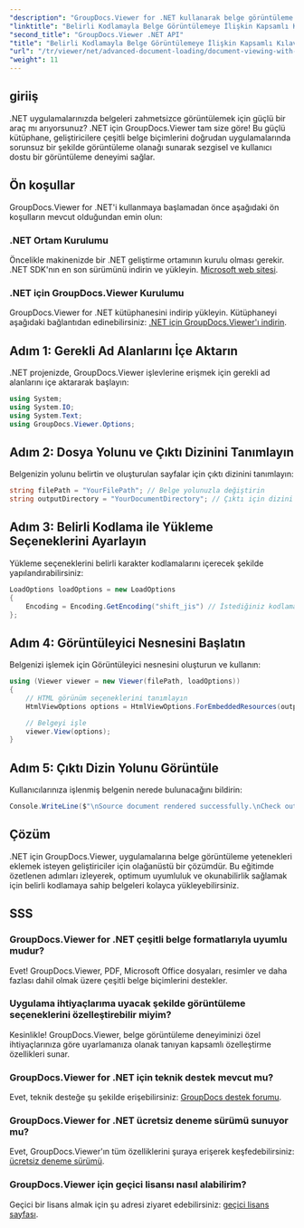 ```yaml
---
"description": "GroupDocs.Viewer for .NET kullanarak belge görüntüleme özelliklerini .NET uygulamalarınıza nasıl entegre edeceğinizi keşfedin. Bu ayrıntılı kılavuz, çeşitli belge biçimlerinin kurulumunu, ayarlarını ve işlenmesini adım adım açıklar."
"linktitle": "Belirli Kodlamayla Belge Görüntülemeye İlişkin Kapsamlı Kılavuz"
"second_title": "GroupDocs.Viewer .NET API"
"title": "Belirli Kodlamayla Belge Görüntülemeye İlişkin Kapsamlı Kılavuz"
"url": "/tr/viewer/net/advanced-document-loading/document-viewing-with-specific-encoding/"
"weight": 11
---
```


## giriiş

.NET uygulamalarınızda belgeleri zahmetsizce görüntülemek için güçlü bir araç mı arıyorsunuz? .NET için GroupDocs.Viewer tam size göre! Bu güçlü kütüphane, geliştiricilere çeşitli belge biçimlerini doğrudan uygulamalarında sorunsuz bir şekilde görüntüleme olanağı sunarak sezgisel ve kullanıcı dostu bir görüntüleme deneyimi sağlar.

## Ön koşullar

GroupDocs.Viewer for .NET'i kullanmaya başlamadan önce aşağıdaki ön koşulların mevcut olduğundan emin olun:

### .NET Ortam Kurulumu

Öncelikle makinenizde bir .NET geliştirme ortamının kurulu olması gerekir. .NET SDK'nın en son sürümünü indirin ve yükleyin. [Microsoft web sitesi](https://dotnet.microsoft.com/download).

### .NET için GroupDocs.Viewer Kurulumu

GroupDocs.Viewer for .NET kütüphanesini indirip yükleyin. Kütüphaneyi aşağıdaki bağlantıdan edinebilirsiniz: [.NET için GroupDocs.Viewer'ı indirin](https://releases.groupdocs.com/viewer/net/).

## Adım 1: Gerekli Ad Alanlarını İçe Aktarın

.NET projenizde, GroupDocs.Viewer işlevlerine erişmek için gerekli ad alanlarını içe aktararak başlayın:

```csharp
using System;
using System.IO;
using System.Text;
using GroupDocs.Viewer.Options;
```

## Adım 2: Dosya Yolunu ve Çıktı Dizinini Tanımlayın

Belgenizin yolunu belirtin ve oluşturulan sayfalar için çıktı dizinini tanımlayın:

```csharp
string filePath = "YourFilePath"; // Belge yolunuzla değiştirin
string outputDirectory = "YourDocumentDirectory"; // Çıktı için dizini belirtin
```

## Adım 3: Belirli Kodlama ile Yükleme Seçeneklerini Ayarlayın

Yükleme seçeneklerini belirli karakter kodlamalarını içerecek şekilde yapılandırabilirsiniz:

```csharp
LoadOptions loadOptions = new LoadOptions
{
    Encoding = Encoding.GetEncoding("shift_jis") // İstediğiniz kodlamayı belirtin
};
```

## Adım 4: Görüntüleyici Nesnesini Başlatın

Belgenizi işlemek için Görüntüleyici nesnesini oluşturun ve kullanın:

```csharp
using (Viewer viewer = new Viewer(filePath, loadOptions))
{
    // HTML görünüm seçeneklerini tanımlayın
    HtmlViewOptions options = HtmlViewOptions.ForEmbeddedResources(outputDirectory + "/page-{0}.html");

    // Belgeyi işle
    viewer.View(options);
}
```

## Adım 5: Çıktı Dizin Yolunu Görüntüle

Kullanıcılarınıza işlenmiş belgenin nerede bulunacağını bildirin:

```csharp
Console.WriteLine($"\nSource document rendered successfully.\nCheck output in {outputDirectory}.");
```

## Çözüm

.NET için GroupDocs.Viewer, uygulamalarına belge görüntüleme yetenekleri eklemek isteyen geliştiriciler için olağanüstü bir çözümdür. Bu eğitimde özetlenen adımları izleyerek, optimum uyumluluk ve okunabilirlik sağlamak için belirli kodlamaya sahip belgeleri kolayca yükleyebilirsiniz.

## SSS

### GroupDocs.Viewer for .NET çeşitli belge formatlarıyla uyumlu mudur?
Evet! GroupDocs.Viewer, PDF, Microsoft Office dosyaları, resimler ve daha fazlası dahil olmak üzere çeşitli belge biçimlerini destekler.

### Uygulama ihtiyaçlarıma uyacak şekilde görüntüleme seçeneklerini özelleştirebilir miyim?
Kesinlikle! GroupDocs.Viewer, belge görüntüleme deneyiminizi özel ihtiyaçlarınıza göre uyarlamanıza olanak tanıyan kapsamlı özelleştirme özellikleri sunar.

### GroupDocs.Viewer for .NET için teknik destek mevcut mu?
Evet, teknik desteğe şu şekilde erişebilirsiniz: [GroupDocs destek forumu](https://forum.groupdocs.com/c/viewer/9).

### GroupDocs.Viewer for .NET ücretsiz deneme sürümü sunuyor mu?
Evet, GroupDocs.Viewer'ın tüm özelliklerini şuraya erişerek keşfedebilirsiniz: [ücretsiz deneme sürümü](https://releases.groupdocs.com/).

### GroupDocs.Viewer için geçici lisansı nasıl alabilirim?
Geçici bir lisans almak için şu adresi ziyaret edebilirsiniz: [geçici lisans sayfası](https://purchase.groupdocs.com/temporary-license/).